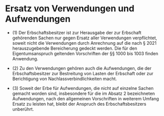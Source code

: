 # Ersatz von Verwendungen und Aufwendungen

- (1) Der Erbschaftsbesitzer ist zur Herausgabe der zur Erbschaft gehörenden Sachen nur gegen Ersatz aller Verwendungen verpflichtet, soweit nicht die Verwendungen durch Anrechnung auf die nach § 2021 herauszugebende Bereicherung gedeckt werden. Die für den Eigentumsanspruch geltenden Vorschriften der §§ 1000 bis 1003 finden Anwendung.

- (2) Zu den Verwendungen gehören auch die Aufwendungen, die der Erbschaftsbesitzer zur Bestreitung von Lasten der Erbschaft oder zur Berichtigung von Nachlassverbindlichkeiten macht.

- (3) Soweit der Erbe für Aufwendungen, die nicht auf einzelne Sachen gemacht worden sind, insbesondere für die im Absatz 2 bezeichneten Aufwendungen, nach den allgemeinen Vorschriften in weiterem Umfang Ersatz zu leisten hat, bleibt der Anspruch des Erbschaftsbesitzers unberührt.

